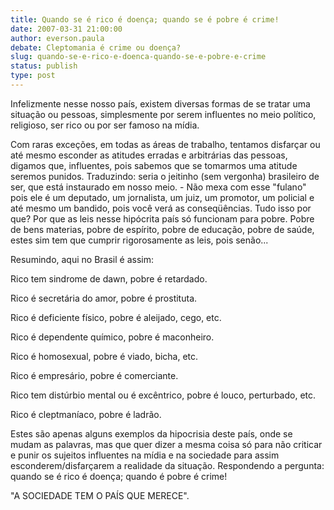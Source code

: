 ```yaml
---
title: Quando se é rico é doença; quando se é pobre é crime!
date: 2007-03-31 21:00:00
author: everson.paula
debate: Cleptomania é crime ou doença?
slug: quando-se-e-rico-e-doenca-quando-se-e-pobre-e-crime
status: publish 
type: post
---
```


Infelizmente nesse nosso país, existem diversas formas de se tratar uma situação ou pessoas, simplesmente por serem influentes no meio político, religioso, ser rico ou por ser famoso na mídia.   

Com raras exceções, em todas as áreas de trabalho, tentamos disfarçar ou até mesmo esconder as atitudes erradas e arbitrárias das pessoas, digamos que, influentes, pois sabemos que se tomarmos uma atitude seremos punidos. Traduzindo: seria o jeitinho (sem vergonha) brasileiro de ser, que está instaurado em nosso meio. - Não mexa com esse "fulano" pois ele é um deputado, um jornalista, um juiz, um promotor, um policial e até mesmo um bandido, pois você verá as conseqüências. Tudo isso por que? Por que as leis nesse hipócrita país só funcionam para pobre. Pobre de bens materias, pobre de espírito, pobre de educação, pobre de saúde, estes sim tem que cumprir rigorosamente as leis, pois senão...  

Resumindo, aqui no Brasil é assim:  

Rico tem sindrome de dawn, pobre é retardado.  

Rico é secretária do amor, pobre é prostituta.  

Rico é deficiente físico, pobre é aleijado, cego, etc.  

Rico é dependente químico, pobre é maconheiro.  

Rico é homosexual, pobre é viado, bicha, etc.  

Rico é empresário, pobre é comerciante.  

Rico tem distúrbio mental ou é excêntrico, pobre é louco, perturbado, etc.  

Rico é cleptmaníaco, pobre é ladrão.  

Estes são apenas alguns exemplos da hipocrisia deste país, onde se mudam as palavras, mas que quer dizer a mesma coisa só para não criticar e punir os sujeitos influentes na mídia e na sociedade para assim esconderem/disfarçarem a realidade da situação. Respondendo a pergunta: quando se é rico é doença; quando é pobre é crime!  

"A SOCIEDADE TEM O PAÍS QUE MERECE".
